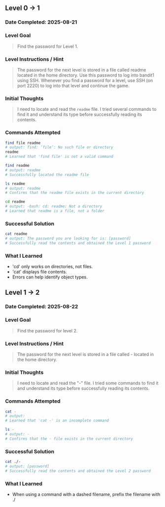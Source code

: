## Level 0 → 1

### Date Completed: 2025-08-21

### Level Goal
> Find the password for Level 1.

### Level Instructions / Hint
> The password for the next level is stored in a file called readme located in the home directory. Use this password to log into bandit1 using SSH. Whenever you find a password for a level, use SSH (on port 2220) to log into that level and continue the game.

### Initial Thoughts
> I need to locate and read the `readme` file. I tried several commands to find it and understand its type before successfully reading its contents.

### Commands Attempted
```bash
find file readme
# output: find: ‘file’: No such file or directory
readme
# Learned that 'find file' is not a valid command

find readme
# output: readme
# Successfully located the readme file

ls readme
# output: readme
# Confirms that the readme file exists in the current directory

cd readme
# output: -bash: cd: readme: Not a directory
# Learned that readme is a file, not a folder
```

### Successful Solution
```bash
cat readme
# output: The password you are looking for is: [password]
# Successfully read the contents and obtained the Level 1 password
```

### What I Learned
- 'cd' only works on directories, not files.
- 'cat' displays file contents.
- Errors can help identify object types.


## Level 1 -> 2

### Date Completed: 2025-08-22

### Level Goal
> Find the password for level 2.

### Level Instructions / Hint
> The password for the next level is stored in a file called - located in the home directory.

### Initial Thoughts
> I need to locate and read the "-" file. I tried some commands to find it and understand its type before successfully reading its contents.

### Commands Attempted
```bash
cat -
# output: 
# Learned that 'cat -' is an incomplete command

ls - 
# output: -
# Confirms that the - file exists in the current directory
```

### Successful Solution
```bash
cat ./-
# output: [password]
# Successfully read the contents and obtained the Level 2 password
```

### What I Learned
- When using a command with a dashed filename, prefix the filename with ./